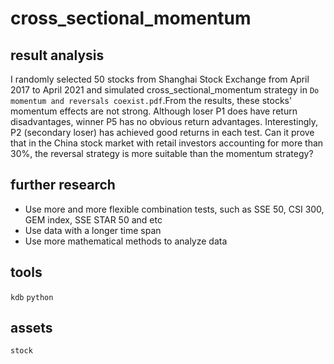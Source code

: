 # cross_sectional_momentum
## result analysis
I randomly selected 50 stocks from Shanghai Stock Exchange from April 2017 to April 2021 and simulated cross_sectional_momentum strategy in `Do momentum and reversals coexist.pdf`.From the results, these stocks' momentum effects are not strong. Although loser P1 does have return disadvantages, winner P5 has no obvious return advantages. Interestingly, P2 (secondary loser) has achieved good returns in each test. Can it prove that in the China stock market with retail investors accounting for more than 30%, the reversal strategy is more suitable than the momentum strategy?
## further research
* Use more and more flexible combination tests, such as SSE 50, CSI 300, GEM index, SSE STAR 50 and etc
* Use data with a longer time span
* Use more mathematical methods to analyze data
## tools
`kdb` `python` 
## assets
`stock` 
